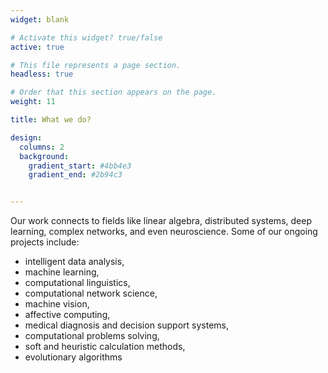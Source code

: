 ```yaml
---
widget: blank

# Activate this widget? true/false
active: true

# This file represents a page section.
headless: true

# Order that this section appears on the page.
weight: 11

title: What we do?

design:
  columns: 2
  background:
    gradient_start: #4bb4e3
    gradient_end: #2b94c3


---
```


Our work connects to fields like linear algebra, distributed systems, deep learning, complex networks, and even neuroscience. Some of our ongoing projects include:

- intelligent data analysis,
- machine learning,
- computational linguistics,
- computational network science,
- machine vision,
- affective computing,
- medical diagnosis and decision support systems,
- computational problems solving,
- soft and heuristic calculation methods,
- evolutionary algorithms

<!--
The following scientific groups operate within the Department:

- European Centre of Linguistic Technologies (CLARIN)
- European Data Science Centre (ENGINE)
- Scientific Group G4.19 - language technology group
- Machine learning group
- Metaheuristic group
- Biomedical informatics group
- "Emognition" group - research group on methods of identifying emotions 

We’re grateful for funding from Amazon, National Science Centre, National Centre for Research and Development, European Union.-->
